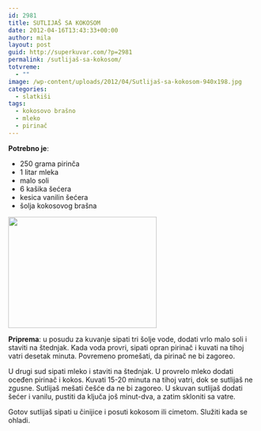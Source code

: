 ```yaml
---
id: 2981
title: SUTLIJAŠ SA KOKOSOM
date: 2012-04-16T13:43:33+00:00
author: mila
layout: post
guid: http://superkuvar.com/?p=2981
permalink: /sutlijaš-sa-kokosom/
totvreme:
  - ""
image: /wp-content/uploads/2012/04/Sutlijaš-sa-kokosom-940x198.jpg
categories:
  - slatkiši
tags:
  - kokosovo brašno
  - mleko
  - pirinač
---
```

**Potrebno je**:

  * 250 grama pirinča
  * 1 litar mleka
  * malo soli
  * 6 kašika šećera
  * kesica vanilin šećera
  * šolja kokosovog brašna

<img class="alignnone size-medium wp-image-2982" title="Sutlijaš sa kokosom" src="/wp-content/uploads/2012/04/Sutlijaš-sa-kokosom-e1334583653893-300x225.jpg" alt="" width="300" height="225" /> 

**Priprema**: u posudu za kuvanje sipati tri šolje vode, dodati vrlo malo soli i staviti na štednjak. Kada voda provri, sipati opran pirinač i kuvati na tihoj vatri desetak minuta. Povremeno promešati, da pirinač ne bi zagoreo.

U drugi sud sipati mleko i staviti na štednjak. U provrelo mleko dodati oceđen pirinač i kokos. Kuvati 15-20 minuta na tihoj vatri, dok se sutlijaš ne zgusne.  Sutlijaš mešati češće da ne bi zagoreo. U skuvan sutlijaš dodati šećer i vanilu, pustiti da ključa još minut-dva, a zatim skloniti sa vatre.

Gotov sutlijaš sipati u činijice i posuti kokosom ili cimetom. Služiti kada se ohladi.